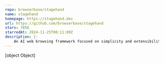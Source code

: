 ```yaml
---
repo: browserbase/stagehand
name: stagehand
homepage: https://stagehand.dev
url: https://github.com/browserbase/stagehand
stars: 7856
starredAt: 2024-11-25T00:11:09Z
description: |-
    An AI web browsing framework focused on simplicity and extensibility.
---
```


[object Object]
